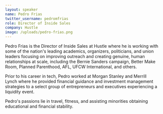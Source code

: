 ```yaml
---
layout: speaker
name: Pedro Frias
twitter_username: pedromfrias
role: Director of Inside Sales
company: Hustle
image: /uploads/pedro-frias.png
---
```


Pedro Frias is the Director of Inside Sales at Hustle where he is working with some of the nation's leading academics, organizers, politicians, and union leaders focusing on improving outreach and creating genuine, human relationships at scale, including the Bernie Sanders campaign, Better Make Room, Planned Parenthood, AFL, UFCW International, and others.

Prior to his career in tech, Pedro worked at Morgan Stanley and Merrill Lynch where he provided financial guidance and investment management strategies to a select group of entrepreneurs and executives experiencing a liquidity event.

Pedro's passions lie in travel, fitness, and assisting minorities obtaining educational and financial stability.
